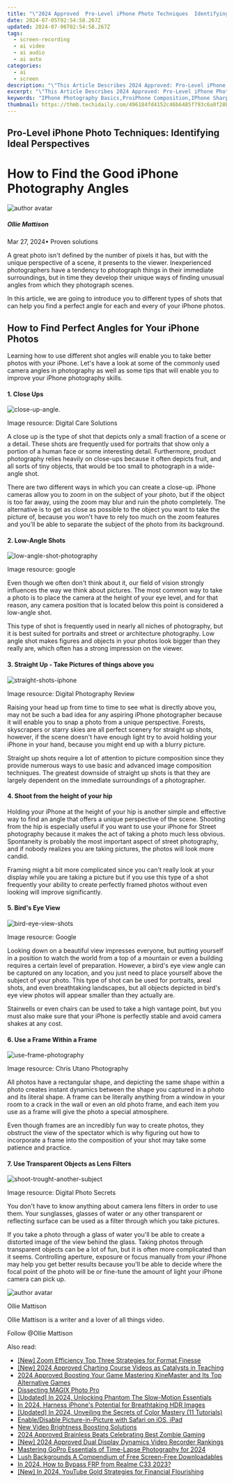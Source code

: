 ```yaml
---
title: "\"2024 Approved  Pro-Level iPhone Photo Techniques  Identifying Ideal Perspectives\""
date: 2024-07-05T02:54:58.267Z
updated: 2024-07-06T02:54:58.267Z
tags: 
  - screen-recording
  - ai video
  - ai audio
  - ai auto
categories: 
  - ai
  - screen
description: "\"This Article Describes 2024 Approved: Pro-Level iPhone Photo Techniques: Identifying Ideal Perspectives\""
excerpt: "\"This Article Describes 2024 Approved: Pro-Level iPhone Photo Techniques: Identifying Ideal Perspectives\""
keywords: "IPhone Photography Basics,ProiPhone Composition,IPhone Sharp Focus,IPhone Lighting Tips,Perfect iPhone Views,IPhone Lens Techniques,IPhone Perspective Guide"
thumbnail: https://thmb.techidaily.com/496184fd4152c46b6485f793c6a0f28b5d68db1c23dbf863c4ec7017ec6de406.jpg
---
```


## Pro-Level iPhone Photo Techniques: Identifying Ideal Perspectives

# How to Find the Good iPhone Photography Angles

![author avatar](https://images.wondershare.com/filmora/article-images/ollie-mattison.jpg)

##### Ollie Mattison

 Mar 27, 2024• Proven solutions

 A great photo isn't defined by the number of pixels it has, but with the unique perspective of a scene, it presents to the viewer. Inexperienced photographers have a tendency to photograph things in their immediate surroundings, but in time they develop their unique ways of finding unusual angles from which they photograph scenes.

 In this article, we are going to introduce you to different types of shots that can help you find a perfect angle for each and every of your iPhone photos.

## How to Find Perfect Angles for Your iPhone Photos

 Learning how to use different shot angles will enable you to take better photos with your iPhone. Let's have a look at some of the commonly used camera angles in photography as well as some tips that will enable you to improve your iPhone photography skills.

#### 1\.  Close Ups

![close-up-angle.](https://images.wondershare.com/filmora/article-images/close-up-angle.jpg)

 Image resource: Digital Care Solutions

 A close up is the type of shot that depicts only a small fraction of a scene or a detail. These shots are frequently used for portraits that show only a portion of a human face or some interesting detail. Furthermore, product photography relies heavily on close-ups because it often depicts fruit, and all sorts of tiny objects, that would be too small to photograph in a wide-angle shot.

 There are two different ways in which you can create a close-up. iPhone cameras allow you to zoom in on the subject of your photo, but if the object is too far away, using the zoom may blur and ruin the photo completely. The alternative is to get as close as possible to the object you want to take the picture of, because you won't have to rely too much on the zoom features and you'll be able to separate the subject of the photo from its background.

#### 2\.  Low-Angle Shots

![low-angle-shot-photography](https://images.wondershare.com/filmora/article-images/low-angle-shot-photography.jpg)

 Image resource: google

 Even though we often don't think about it, our field of vision strongly influences the way we think about pictures. The most common way to take a photo is to place the camera at the height of your eye level, and for that reason, any camera position that is located below this point is considered a low-angle shot.

 This type of shot is frequently used in nearly all niches of photography, but it is best suited for portraits and street or architecture photography. Low angle shot makes figures and objects in your photos look bigger than they really are, which often has a strong impression on the viewer.

#### 3\.  Straight Up - Take Pictures of things above you

![straight-shots-iphone](https://images.wondershare.com/filmora/article-images/straight-shots-iphone.jpg)

 Image resource: Digital Photography Review

 Raising your head up from time to time to see what is directly above you, may not be such a bad idea for any aspiring iPhone photographer because it will enable you to snap a photo from a unique perspective. Forests, skyscrapers or starry skies are all perfect scenery for straight up shots, however, if the scene doesn't have enough light try to avoid holding your iPhone in your hand, because you might end up with a blurry picture.

 Straight up shots require a lot of attention to picture composition since they provide numerous ways to use basic and advanced image composition techniques. The greatest downside of straight up shots is that they are largely dependent on the immediate surroundings of a photographer.

#### 4\.  Shoot from the height of your hip

 Holding your iPhone at the height of your hip is another simple and effective way to find an angle that offers a unique perspective of the scene. Shooting from the hip is especially useful if you want to use your iPhone for Street photography because it makes the act of taking a photo much less obvious. Spontaneity is probably the most important aspect of street photography, and if nobody realizes you are taking pictures, the photos will look more candid.

 Framing might a bit more complicated since you can't really look at your display while you are taking a picture but if you use this type of a shot frequently your ability to create perfectly framed photos without even looking will improve significantly.

#### 5\.  Bird's Eye View

![bird-eye-view-shots](https://images.wondershare.com/filmora/article-images/bird-eye-view-shots.jpg)

 Image resource: Google

 Looking down on a beautiful view impresses everyone, but putting yourself in a position to watch the world from a top of a mountain or even a building requires a certain level of preparation. However, a bird's eye view angle can be captured on any location, and you just need to place yourself above the subject of your photo. This type of shot can be used for portraits, areal shots, and even breathtaking landscapes, but all objects depicted in bird's eye view photos will appear smaller than they actually are.

 Stairwells or even chairs can be used to take a high vantage point, but you must also make sure that your iPhone is perfectly stable and avoid camera shakes at any cost.

#### 6\.  Use a Frame Within a Frame

![use-frame-photography](https://images.wondershare.com/filmora/article-images/use-frame-photography.jpg)

 Image resource: Chris Utano Photography

 All photos have a rectangular shape, and depicting the same shape within a photo creates instant dynamics between the shape you captured in a photo and its literal shape. A frame can be literally anything from a window in your room to a crack in the wall or even an old photo frame, and each item you use as a frame will give the photo a special atmosphere.

 Even though frames are an incredibly fun way to create photos, they obstruct the view of the spectator which is why figuring out how to incorporate a frame into the composition of your shot may take some patience and practice.

#### 7\.  Use Transparent Objects as Lens Filters

![shoot-trought-another-subject](https://images.wondershare.com/filmora/article-images/shoot-trought-another-subject.jpg)

 Image resource: Digital Photo Secrets

 You don't have to know anything about camera lens filters in order to use them. Your sunglasses, glasses of water or any other transparent or reflecting surface can be used as a filter through which you take pictures.

 If you take a photo through a glass of water you'll be able to create a distorted image of the view behind the glass. Taking photos through transparent objects can be a lot of fun, but it is often more complicated than it seems. Controlling aperture, exposure or focus manually from your iPhone may help you get better results because you'll be able to decide where the focal point of the photo will be or fine-tune the amount of light your iPhone camera can pick up.

![author avatar](https://images.wondershare.com/filmora/article-images/ollie-mattison.jpg)

Ollie Mattison

Ollie Mattison is a writer and a lover of all things video.

Follow @Ollie Mattison


<ins class="adsbygoogle"
     style="display:block"
     data-ad-format="autorelaxed"
     data-ad-client="ca-pub-7571918770474297"
     data-ad-slot="1223367746"></ins>



<ins class="adsbygoogle"
     style="display:block"
     data-ad-client="ca-pub-7571918770474297"
     data-ad-slot="8358498916"
     data-ad-format="auto"
     data-full-width-responsive="true"></ins>


<span class="atpl-alsoreadstyle">Also read:</span>
<div><ul>
<li><a href="https://article-knowledge.techidaily.com/new-zoom-efficiency-top-three-strategies-for-format-finesse/"><u>[New] Zoom Efficiency  Top Three Strategies for Format Finesse</u></a></li>
<li><a href="https://article-knowledge.techidaily.com/new-2024-approved-charting-course-videos-as-catalysts-in-teaching/"><u>[New] 2024 Approved  Charting Course  Videos as Catalysts in Teaching</u></a></li>
<li><a href="https://article-knowledge.techidaily.com/2024-approved-boosting-your-game-mastering-kinemaster-and-its-top-alternative-games/"><u>2024 Approved  Boosting Your Game  Mastering KineMaster and Its Top Alternative Games</u></a></li>
<li><a href="https://article-knowledge.techidaily.com/dissecting-magix-photo-pro/"><u>Dissecting MAGIX Photo Pro</u></a></li>
<li><a href="https://article-knowledge.techidaily.com/updated-in-2024-unlocking-phantom-the-slow-motion-essentials/"><u>[Updated] In 2024, Unlocking Phantom  The Slow-Motion Essentials</u></a></li>
<li><a href="https://article-knowledge.techidaily.com/in-2024-harness-iphones-potential-for-breathtaking-hdr-images/"><u>In 2024, Harness iPhone's Potential for Breathtaking HDR Images</u></a></li>
<li><a href="https://article-knowledge.techidaily.com/updated-in-2024-unveiling-the-secrets-of-color-mastery-11-tutorials/"><u>[Updated] In 2024, Unveiling the Secrets of Color Mastery (11 Tutorials)</u></a></li>
<li><a href="https://extra-lessons.techidaily.com/enabledisable-picture-in-picture-with-safari-on-ios-ipad/"><u>Enable/Disable Picture-in-Picture with Safari on iOS, iPad</u></a></li>
<li><a href="https://smart-video-creator.techidaily.com/new-video-brightness-boosting-solutions/"><u>New Video Brightness Boosting Solutions</u></a></li>
<li><a href="https://video-screen-grab.techidaily.com/2024-approved-brainless-beats-celebrating-best-zombie-gaming/"><u>2024 Approved  Brainless Beats  Celebrating Best Zombie Gaming</u></a></li>
<li><a href="https://on-screen-recording.techidaily.com/new-2024-approved-dual-display-dynamics-video-recorder-rankings/"><u>[New] 2024 Approved  Dual Display Dynamics  Video Recorder Rankings</u></a></li>
<li><a href="https://fox-hovers.techidaily.com/mastering-gopro-essentials-of-time-lapse-photography-for-2024/"><u>Mastering GoPro  Essentials of Time-Lapse Photography for 2024</u></a></li>
<li><a href="https://extra-hints.techidaily.com/lush-backgrounds-a-compendium-of-free-screen-free-downloadables/"><u>Lush Backgrounds  A Compendium of Free Screen-Free Downloadables</u></a></li>
<li><a href="https://bypass-frp.techidaily.com/in-2024-how-to-bypass-frp-from-realme-c33-2023-by-drfone-android/"><u>In 2024, How to Bypass FRP from Realme C33 2023?</u></a></li>
<li><a href="https://youtube-lab.techidaily.com/n-2024-youtube-gold-strategies-for-financial-flourishing/"><u>[New] In 2024, YouTube Gold Strategies for Financial Flourishing</u></a></li>
</ul></div>
